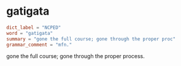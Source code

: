 # gatigata

``` toml
dict_label = "NCPED"
word = "gatigata"
summary = "gone the full course; gone through the proper proc"
grammar_comment = "mfn."
```

gone the full course; gone through the proper process.

